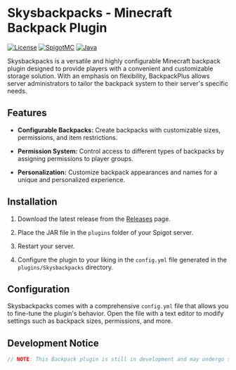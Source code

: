 # Skysbackpacks - Minecraft Backpack Plugin

[![License](https://img.shields.io/badge/license-MIT-green)](LICENSE)
[![SpigotMC](https://img.shields.io/badge/Spigot-1.20.4-orange)](https://www.spigotmc.org/)
[![Java](https://img.shields.io/badge/Java-17-blue)](https://www.java.com/)

Skysbackpacks is a versatile and highly configurable Minecraft backpack plugin designed to provide players with a convenient and customizable storage solution. With an emphasis on flexibility, BackpackPlus allows server administrators to tailor the backpack system to their server's specific needs.

## Features

- **Configurable Backpacks:** Create backpacks with customizable sizes, permissions, and item restrictions.

- **Permission System:** Control access to different types of backpacks by assigning permissions to player groups.

- **Personalization:** Customize backpack appearances and names for a unique and personalized experience.

## Installation

1. Download the latest release from the [Releases](https://github.com/Kiritosky/Skysbackpacks/releases) page.

2. Place the JAR file in the `plugins` folder of your Spigot server.

3. Restart your server.

4. Configure the plugin to your liking in the `config.yml` file generated in the `plugins/Skysbackpacks` directory.

## Configuration

Skysbackpacks comes with a comprehensive `config.yml` file that allows you to fine-tune the plugin's behavior. Open the file with a text editor to modify settings such as backpack sizes, permissions, and more.

## Development Notice

```java
// NOTE: This Backpack plugin is still in development and may undergo significant changes. Use with caution in a production environment.
